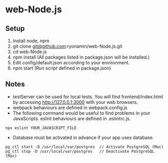 # web-Node.js

## Setup
1. Install node, npm
2. git clone git@github.com:ryonamin/web-Node.js.git 
3. cd web-Node.js
4. npm install (All packages listed in package.json will be installed.)
5. Edit config/default.json according to your environment.
6. npm start (Run script defined in package.json)

## Notes
- testServer can be used for local tests. You will find frontend/index.html by accessing http://127.0.0.1:3000 with your web browsers.
- webpack behaviours are defined in webpack.config.js
- The following command would be useful to find problems in your JavaScripts.
eslint behaviours are defined in .eslintrc.js.
```
npx eslint YOUR_JAVASCRIPT_FILE
``` 
- Database must be activated in advance if your app uses database.
```
pg_ctl start -D /usr/local/var/postgres  // Activate PostgreSQL (Mac)
pg_ctl stop -D /usr/local/var/postgres   // Deactivate PostgreSQL (Mac)
```

